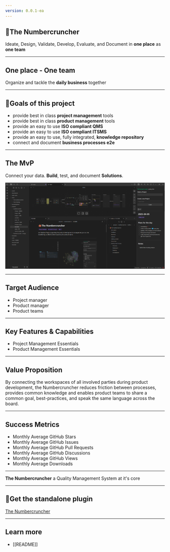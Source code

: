```yaml
---
version: 0.0.1-ea
---
```

## 🎃The Numbercruncher

Ideate, Design, Validate, Develop, Evaluate, and Document in **one place** as **one team**

---
## One place - One team

Organize and tackle the **daily business** together

---

## 🎯Goals of this project

- provide best in class **project management** tools
- provide best in class **product management** tools
- provide an easy to use **ISO compliant QMS**
- provide an easy to use **ISO compliant ITSMS**
- provide an easy to use, fully integrated, **knowledge repository**
- connect and document **business processes e2e**

---

## The MvP

Connect your data.
**Build**, test, and document **Solutions**.

![alt text](assets/numbercruncher-mvp.png)

---
## Target Audience

- Project manager
- Product manager
- Product teams

---
## Key Features & Capabilities

- Project Management Essentials
- Product Management Essentials

---
## Value Proposition

By connecting the workspaces of all involved parties during product development, the Numbercruncher reduces friction between processes, provides common knowledge and enables product teams to share a common goal, best-practices, and speak the same language across the board.

---
## Success Metrics

- Monthly Average GitHub Stars
- Monthly Average GitHub Issues
- Monthly Average GitHub Pull Requests
- Monthly Average GitHub Discussions
- Monthly Average GitHub Views
- Monthly Average Downloads

---

**The Numbercruncher**
a Quality Management System at it's core

---
## 🎃Get the standalone plugin

[The Numbercruncher](https://github.com/Luis85/numbercruncher)

---
## Learn more

- [[README]]
